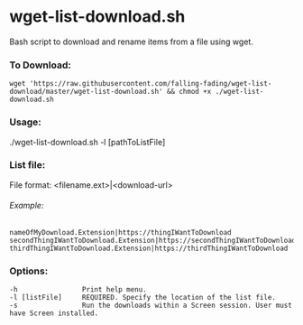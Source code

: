 # wget-list-download.sh

Bash script to download and rename items from a file using wget. 

### To Download:
	wget 'https://raw.githubusercontent.com/falling-fading/wget-list-download/master/wget-list-download.sh' && chmod +x ./wget-list-download.sh 

### Usage:
./wget-list-download.sh -l [pathToListFile]

### List file:
File format: <filename.ext>|\<download-url>

###### Example: 
	nameOfMyDownload.Extension|https://thingIWantToDownload
	secondThingIWantToDownload.Extension|https://secondThingIWantToDownload
	thirdThingIWantToDownload.Extension|https://thirdThingIWantToDownload

### Options:
    -h                Print help menu.
    -l [listFile]     REQUIRED. Specify the location of the list file.
    -s                Run the downloads within a Screen session. User must have Screen installed. 
